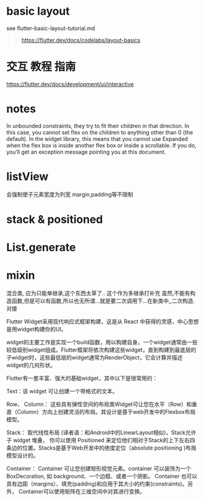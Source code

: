 

# basic layout
see flutter-basic-layout-tutorial.md
> https://flutter.dev/docs/codelabs/layout-basics

#  交互 教程 指南
https://flutter.dev/docs/development/ui/interactive

# notes
In unbounded constraints, they try to fit their children in that direction. In this case, you cannot set flex on the children to anything other than 0 (the default). In the widget library, this means that you cannot use Expanded when the flex box is inside another flex box or inside a scrollable. If you do, you’ll get an exception message pointing you at this document.


# listView
会强制使子元素宽度为列宽
margin,padding等不限制

# stack & positioned

# List.generate


# mixin 
混合类,
应为只能单继承,这个东西太草了..
这个作为多继承打补充
虽然,不能有构造函数,但是可以有函数,所以也无所谓...就是要二次调用下...在新类中,,二次构造.对接





Flutter Widget采用现代响应式框架构建，这是从 React 中获得的灵感，中心思想是用widget构建你的UI。


widget的主要工作是实现一个build函数，用以构建自身。一个widget通常由一些较低级别widget组成。Flutter框架将依次构建这些widget，直到构建到最底层的子widget时，这些最低层的widget通常为RenderObject，它会计算并描述widget的几何形状。


Flutter有一套丰富、强大的基础widget，其中以下是很常用的：

Text：该 widget 可让创建一个带格式的文本。

Row、 Column： 这些具有弹性空间的布局类Widget可让您在水平（Row）和垂直（Column）方向上创建灵活的布局。其设计是基于web开发中的Flexbox布局模型。

Stack： 取代线性布局 (译者语：和Android中的LinearLayout相似)，Stack允许子 widget 堆叠， 你可以使用 Positioned 来定位他们相对于Stack的上下左右四条边的位置。Stacks是基于Web开发中的绝度定位（absolute positioning )布局模型设计的。

Container： Container 可让您创建矩形视觉元素。container 可以装饰为一个BoxDecoration, 如 background、一个边框、或者一个阴影。 Container 也可以具有边距（margins）、填充(padding)和应用于其大小的约束(constraints)。另外， Container可以使用矩阵在三维空间中对其进行变换。